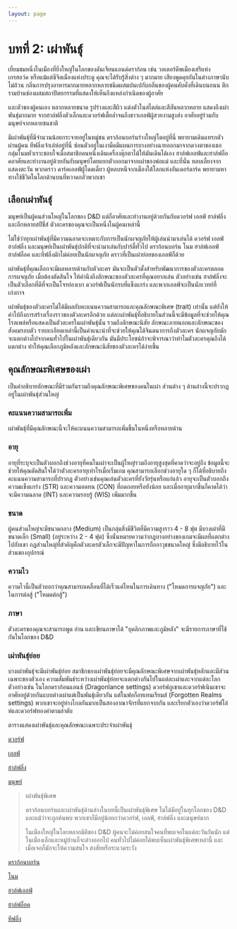 ```yaml
---
layout: page
---
```

# บทที่ 2: เผ่าพันธุ์

เยี่ยมชมหนึ่งในเมืองที่ยิ่งใหญ่ในโลกของดันเจียนแอนด์ดราก้อน เช่น วอเตอร์ดีพเมืองเสรีแห่งเกรฮอว์ค หรือแม้แต่ซิจิลเมืองแห่งประตู คุณจะได้รับรู้สิ่งต่าง ๆ มากมาย เสียงพูดคุยกันในต่างภาษานับไม่ถ้วน กลิ่นการปรุงอาหารมากมายหลากหลายชนิดผสมปนเปกับกลิ่นของผู้คนคับคั่งที่เดินบนถนน ตึกรามบ้านช่องผสมสถาปัตยกรรมที่แสดงให้เห็นถึงแหล่งกำเนิดของผู้อาศัย

และตัวของผู้คนเอง หลากหลายขนาด รูปร่างและสีผิว แต่งตัวในสไตล์และสีสันหลากหลาย แสดงถึงเผ่าพันธุ์มากมาย จากฮาล์ฟลิ่งตัวเล็กและดวอร์ฟเตี้ยล่ำจนถึงชาวเอลฟ์ผู้สวยงามสูงส่ง อาศัยอยู่ร่วมกับมนุษย์จากหลายชนชาติ

มีเผ่าพันธุ์ที่มีจำนวนน้อยกระจายอยู่ในหมู่ชน ดราก้อนบอร์นร่างใหญ่โตอยู่ที่นี่ พยายามเดินแทรกตัวผ่านผู้คน ทีฟลิ่งเจ้าเล่ห์อยู่ที่นี่ ซ่อนตัวอยู่ในเงามืดมีแผนการบางอย่างฉายออกมาจากดวงตาของเธอ กลุ่มโนมหัวเราะชอบใจเมื่อสมาชิกคนหนึ่งเดินเครื่องตุ๊กตาไม้ให้มันเดินได้เอง ฮาล์ฟเอลฟ์และฮาล์ฟอ็อคอาศัยและทำงานอยู่ด้วยกันกับมนุษย์โดยแยกตัวออกมาจากเผ่าของพ่อแม่ และที่นั่น หลบเลี่ยงจากแสดงตะวัน พวกดราว ดาร์คเอลฟ์ผู้โดดเดี่ยว ผู้หลบหนีจากเมืองใต้โลกแห่งอันเดอร์ดาร์ค พยายามหาทางใช้ชีวิตในโลกด้านบนที่หวาดกลัวพวกเขา

## เลือกเผ่าพันธุ์

มนุษย์เป็นผู้คนส่วนใหญ่ในโลกของ D&D แต่ก็อาศัยและทำงานอยู่ด้วยกันกับดวอร์ฟ เอลฟ์ ฮาล์ฟลิ่ง และอีกหลายสปีชี่ส์ ตัวละครของคุณจะเป็นหนึ่งในผู้คนเหล่านี้

ไม่ใช่ว่าทุกเผ่าพันธุ์ที่มีความฉลาดจะเหมาะกับการเป็นนักผจญภัยให้ผู้เล่นนำมาเล่นได้ ดวอร์ฟ เอลฟ์ ฮาล์ฟลิ่ง และมนุษย์เป็นเผ่าพันธุ์ปกติที่จะนำมาเล่นกับปาร์ตี้ทั่วไป ดราก้อนบอร์น โนม ฮาล์ฟเอลฟ์ ฮาล์ฟอ็อค และทีฟลิ่งมักไม่ค่อยเป็นนักผจญภัย ดราวที่เป็นเผ่าย่อยของเอลฟ์ก็ด้วย

เผ่าพันธุ์ที่คุณเลือกจะมีผลหลายด้านกับตัวละคร มันจะเป็นตัวตั้งสำหรับพัฒนาการของตัวละครตลอดการผจญภัย เมื่อต้องตัดสินใจ ให้คำนึงถึงลักษณะของตัวละครที่คุณอยากเล่น ตัวอย่างเช่น ฮาล์ฟลิ่งจะเป็นตัวเลือกที่ดีที่จะเป็นโจรย่องเบา ดวอร์ฟเป็นนักรบที่แข็งแกร่ง และพวกเอลฟ์จะเป็นนักเวทย์ที่เก่งกาจ

เผ่าพันธุ์ของตัวละครไม่ได้มีผลกับคะแนนความสามารถและคุณลักษณะพิเศษ (trait) เท่านั้น แต่ยังให้คำใบ้ถึงการสร้างเรื่องราวของตัวละครอีกด้วย แต่ละเผ่าพันธุ์ที่อธิบายในส่วนนี้จะมีข้อมูลที่จะช่วยให้คุณโรลเพล์หรือแสดงเป็นตัวละครในเผ่าพันธุ์นั้น รวมถึงลักษณะนิสัย ลักษณะภายนอกและลักษณะของสังคมรอบตัว รายละเอียดเหล่านี้เป็นคำแนะนำที่จะช่วยให้คุณได้จินตนาการถึงตัวละคร นักผจญภัยมักจะแตกต่างไปจากคนทั่วไปในเผ่าพันธุ์เดียวกัน มันมีประโยชน์ถ้าจะพิจารณาว่าทำไมตัวละครคุณถึงได้แตกต่าง ทำให้คุณเลือกภูมิหลังและลักษณะนิสัยของตัวละครได้ง่ายขึ้น

## คุณลักษณะพิเศษของเผ่า

เป็นคำอธิบายลักษณะที่มีร่วมกันรวมถึงคุณลักษณะพิเศษของคนในเผ่า ส่วนต่าง ๆ ด้านล่างนี้จะปรากฏอยู่ในเผ่าพันธุ์ส่วนใหญ่

### คะแนนความสามารถเพิ่ม

เผ่าพันธุ์ที่มีคุณลักษณะนี้จะให้คะแนนความสามารถเพิ่มขึ้นในหนึ่งหรือหลายด้าน

### อายุ

อายุที่ระบุจะเป็นตัวบอกถึงช่วงอายุที่คนในเผ่าจะเป็นผู้ใหญ่รวมถึงอายุสูงสุดที่คาดว่าจะอยู่ถึง ข้อมูลนี้จะช่วยให้คุณตัดสินใจได้ว่าตัวละครอายุเท่าไรเมื่อเริ่มเกม คุณสามารถเลือกช่วงอายุใด ๆ ก็ได้ที่อธิบายถึงคะแนนความสามารถที่ปรากฏ ตัวอย่างเช่นคุณเล่นตัวละครที่ยังวัยรุ่นหรือแก่แล้ว อายุจะเป็นตัวบอกถึงความแข็งแกร่ง (STR) และความอดทน (CON) ที่ถดถอยหรือยังน้อย และเมื่ออายุมากขึ้นก็คาดได้ว่าจะมีความฉลาด (INT) และความรอบรู้ (WIS) เพิ่มมากขึ้น

### ขนาด

ผู้คนส่วนใหญ่จะมีขนาดกลาง (Medium) เป็นกลุ่มสิ่งมีชีวิตที่มีความสูงราว 4 - 8 ฟุต มีบางเผ่าที่มีขนาดเล็ก (Small) (อยู่ระหว่าง 2 - 4 ฟุต) ซึ่งนั่นหมายความว่ากฏบางอย่างของเกมจะมีผลที่แตกต่างไปกับเขา กฏส่วนใหญ่ที่สำคัญคือตัวละครตัวเล็กจะมีปัญหาในการถืออาวุธขนาดใหญ่ ซึ่งมีอธิบายไว้ในส่วนของอุปกรณ์

### ความไว

ความไวนี้เป็นตัวบอกว่าคุณสามารถเคลื่อนที่ได้เร็วแค่ไหนในการเดินทาง ("โหมดการผจญภัย") และในการต่อสู้ ("โหมดต่อสู้")

### ภาษา

ตัวละครของคุณจะสามารถพูด อ่าน และเขียนภาษาได้ "บุคลิกภาพและภูมิหลัง" จะมีรายการภาษาที่ใช้กันในโลกของ D&D

### เผ่าพันธุ์ย่อย

บางเผ่าพันธุ์จะมีเผ่าพันธุ์ย่อย สมาชิกของเผ่าพันธุ์ย่อยจะมีคุณลักษณะพิเศษจากเผ่าพันธุ์หลักและมีส่วนเฉพาะของตัวเอง ความสัมพันธ์ระหว่างเผ่าพันธุ์ย่อยจะแตกต่างกันไปในแต่ละเผ่าและจากแต่ละโลก ตัวอย่างเช่น ในโลกดราก้อนแลนซ์ (Dragonlance settings) ดวอร์ฟภูเขาและดวอร์ฟเนินเขาจะอาศัยอยู่ด้วยกันแบบต่างเผ่าแต่เป็นพันธุ์เดียวกัน แต่ในฟอก็อทเทนเรียมส์ (Forgotten Realms settings) พวกเขาจะอยู่ห่างไกลกันมากเป็นสองอาณาจักรที่แยกจากกัน และเรียกตัวเองว่าดวอร์ฟโล่ห์และดวอร์ฟทองคำตามลำดับ

ตารางแสดงเผ่าพันธุ์และคุณลักษณะเฉพาะประจำเผ่าพันธุ์

[ดวอร์ฟ](./races/dwarf)

[เอลฟ์](./races/elf)

[ฮาล์ฟลิ่ง](./races/halfing)

[มนุษย์](./races/human)

> เผ่าพันธุ์พิเศษ
>
> ดราก้อนบอร์นและเผ่าพันธุ์ด้านล่างในบทนี้เป็นเผ่าพันธุ์พิเศษ ไม่ได้มีอยู่ในทุกโลกของ D&D และแม้ว่าจะถูกค้นพบ พวกเขาก็มีอยู่น้อยกว่าดวอร์ฟ, เอลฟ์, ฮาล์ฟลิ่ง และมนุษย์มาก
>
> ในเมืองใหญ่ในโลกหลากมิติของ D&D ผู้คนจะไม่ค่อยสนใจคนที่พบเจอในแต่ละวันกันนัก แต่ในเมืองเล็กและหมู่บ้านก็จะต่างออกไป คนทั่วไปไม่ค่อยได้พบเห็นเผ่าพันธุ์พิเศษเหล่านี้ และเมื่อเจอก็มักจะให้ความสนใจ สงสัยหรือระแวดระวัง

[ดราก้อนบอร์น](./races/dragonborn)

[โนม](./races/gnome)

[ฮาล์ฟเอลฟ์](./races/half-elf)

[ฮาล์ฟอ็อค](./races/half-orc)

[ทีฟลิ่ง](./races/tiefling)
